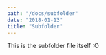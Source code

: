 ```yaml
---
path: "/docs/subfolder"
date: "2018-01-13"
title: "Subfolder"
---
```


This is the subfolder file itself :O

